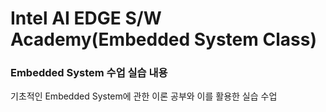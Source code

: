 # Intel AI EDGE S/W Academy(Embedded System Class)


### Embedded System 수업 실습 내용



기초적인 Embedded System에 관한 이론 공부와 이를 활용한 실습 수업
